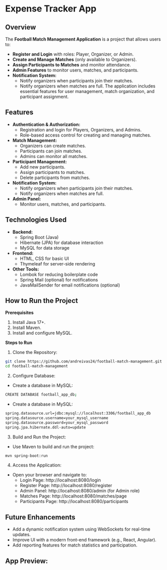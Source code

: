 # Expense Tracker App

## Overview

The **Football Match Management Application** is a project that allows users to:
- **Register and Login** with roles: Player, Organizer, or Admin.
- **Create and Manage Matches** (only available to Organizers).
- **Assign Participants to Matches** and monitor attendance.
- **Admin Features** to monitor users, matches, and participants.
- **Notification System:**
  + Notify organizers when participants join their matches.
  + Notify organizers when matches are full.
The application includes essential features for user management, match organization, and participant assignment.

## Features

- **Authentication & Authorization:**
  + Registration and login for Players, Organizers, and Admins.
  + Role-based access control for creating and managing matches.
- **Match Management:**
  + Organizers can create matches.
  + Participants can join matches.
  + Admins can monitor all matches.
- **Participant Management:**
  + Add new participants.
  + Assign participants to matches.
  + Delete participants from matches.
- **Notification System:**
  + Notify organizers when participants join their matches.
  + Notify organizers when matches are full.
- **Admin Panel:**
  + Monitor users, matches, and participants.

## Technologies Used

- **Backend:**
  + Spring Boot (Java)
  + Hibernate (JPA) for database interaction
  + MySQL for data storage
- **Frontend:**
  + HTML, CSS for basic UI
  + Thymeleaf for server-side rendering
- **Other Tools:**
  + Lombok for reducing boilerplate code
  + Spring Mail (optional) for notifications
  + JavaMailSender for email notifications (optional)

## How to Run the Project

**Prerequisites**
1. Install Java 17+.
2. Install Maven.
3. Install and configure MySQL.

**Steps to Run**
1. Clone the Repository:
  ```bash
  git clone https://github.com/andreivas24/football-match-management.git
  cd football-match-management
  ```

2. Configure Database:
  - Create a database in MySQL:
  ```bash
  CREATE DATABASE football_app_db;
  ```

  - Create a database in MySQL:
  ```bash
  spring.datasource.url=jdbc:mysql://localhost:3306/football_app_db
  spring.datasource.username=your_mysql_username
  spring.datasource.password=your_mysql_password
  spring.jpa.hibernate.ddl-auto=update
  ```

3. Build and Run the Project:
  - Use Maven to build and run the project:
  ```bash
  mvn spring-boot:run
  ```

4. Access the Application:
  - Open your browser and navigate to:
    + Login Page: http://localhost:8080/login
    + Register Page: http://localhost:8080/register
    + Admin Panel: http://localhost:8080/admin (for Admin role)
    + Matches Page: http://localhost:8080/matches/page
    + Participants Page: http://localhost:8080/participants

## Future Enhancements

- Add a dynamic notification system using WebSockets for real-time updates.
- Improve UI with a modern front-end framework (e.g., React, Angular).
- Add reporting features for match statistics and participation.

## App Preview:
